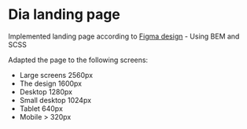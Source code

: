 # Dia landing page
Implemented landing page according to [Figma design](https://www.figma.com/file/7qwsWggv9BAxMi2VPhBuPr/Air-(formerly-Dia)?node-id=9138%3A35) - Using BEM and SCSS

Adapted the page to the following screens:
- Large screens 2560px
- The design 1600px
- Desktop 1280px
- Small desktop 1024px
- Tablet 640px
- Mobile > 320px
